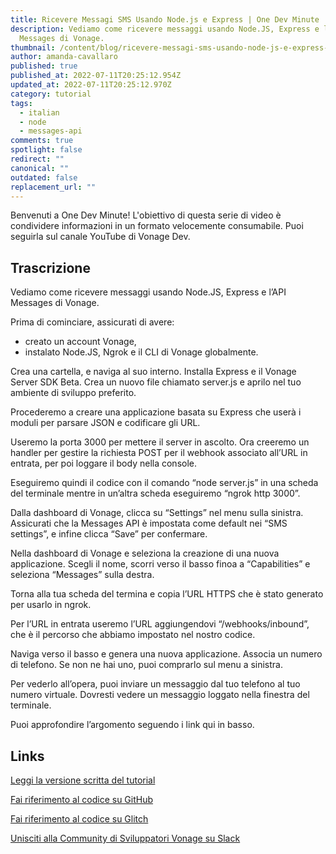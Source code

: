 ```yaml
---
title: Ricevere Messagi SMS Usando Node.js e Express | One Dev Minute
description: Vediamo come ricevere messaggi usando Node.JS, Express e l’API
  Messages di Vonage.
thumbnail: /content/blog/ricevere-messagi-sms-usando-node-js-e-express-one-dev-minute/ricevere-messagi-sms-usando-node.js-e-express.png
author: amanda-cavallaro
published: true
published_at: 2022-07-11T20:25:12.954Z
updated_at: 2022-07-11T20:25:12.970Z
category: tutorial
tags:
  - italian
  - node
  - messages-api
comments: true
spotlight: false
redirect: ""
canonical: ""
outdated: false
replacement_url: ""
---
```

Benvenuti a One Dev Minute! L'obiettivo di questa serie di video è condividere informazioni in un formato velocemente consumabile. Puoi seguirla sul canale YouTube di Vonage Dev.

## Trascrizione

Vediamo come ricevere messaggi usando Node.JS, Express e l’API Messages di Vonage.

Prima di cominciare, assicurati di avere:

* creato un account Vonage,
* instalato Node.JS, Ngrok e il CLI di Vonage globalmente.

Crea una cartella, e naviga al suo interno. Installa Express e il Vonage Server SDK Beta. Crea un nuovo file chiamato server.js e aprilo nel tuo ambiente di sviluppo preferito.

Procederemo a creare una applicazione basata su Express che userà i moduli per parsare JSON e codificare gli URL.

Useremo la porta 3000 per mettere il server in ascolto. Ora creeremo un handler per gestire la richiesta POST per il webhook associato all’URL in entrata, per poi loggare il body nella console.

Eseguiremo quindi il codice con il comando “node server.js” in una scheda del terminale mentre in un’altra scheda eseguiremo “ngrok http 3000”.

Dalla dashboard di Vonage, clicca su “Settings” nel menu sulla sinistra. Assicurati che la Messages API è impostata come default nei “SMS settings”, e infine clicca “Save” per confermare.

Nella dashboard di Vonage e seleziona la creazione di una nuova applicazione. Scegli il nome, scorri verso il basso finoa a “Capabilities” e seleziona “Messages” sulla destra.

Torna alla tua scheda del termina e copia l’URL HTTPS che è stato generato per usarlo in ngrok.

Per l’URL in entrata useremo l’URL aggiungendovi “/webhooks/inbound”, che è il percorso che abbiamo impostato nel nostro codice.

Naviga verso il basso e genera una nuova applicazione. Associa un numero di telefono. Se non ne hai uno, puoi comprarlo sul menu a sinistra.

Per vederlo all’opera, puoi inviare un messaggio dal tuo telefono al tuo numero virtuale. Dovresti vedere un messaggio loggato nella finestra del terminale.

Puoi approfondire l’argomento seguendo i link qui in basso.

## Links

[Leggi la versione scritta del tutorial](https://developer.vonage.com/blog/2019/09/16/how-to-send-and-receive-sms-messages-with-node-js-and-express-dr)

[Fai riferimento al codice su GitHub](https://github.com/nexmo-community/nexmo-sms-autoresponder-node/)

[Fai riferimento al codice su Glitch](https://glitch.com/edit/#!/whispering-rebel-ixia)

[Unisciti alla Community di Sviluppatori Vonage su Slack](https://developer.vonage.com/community/slack)